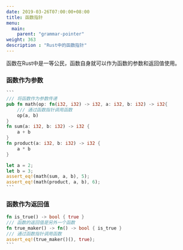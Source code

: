 ```yaml
---
date: 2019-03-26T07:00:00+08:00
title: 函数指针
menu:
  main:
    parent: "grammar-pointer"
weight: 363
description : "Rust中的函数指针"
---
```


函数在Rust中是一等公民，函数自身就可以作为函数的参数和返回值使用。

### 函数作为参数

```rust
​```
/// 将函数作为参数传递
pub fn math(op: fn(i32, i32) -> i32, a: i32, b: i32) -> i32{
    /// 通过函数指针调用函数
    op(a, b)
}
fn sum(a: i32, b: i32) -> i32 {
    a + b
}
fn product(a: i32, b: i32) -> i32 {
    a * b
}

let a = 2;
let b = 3;
assert_eq!(math(sum, a, b), 5);
assert_eq!(math(product, a, b), 6);
​```
```

### 函数作为返回值

```rust
fn is_true() -> bool { true }
/// 函数的返回值是另外一个函数
fn true_maker() -> fn() -> bool { is_true }
/// 通过函数指针调用函数
assert_eq!(true_maker()(), true);
​```
```

